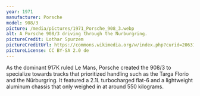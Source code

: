 ```yaml
---
year: 1971
manufacturer: Porsche
model: 908/3
picture: /media/pictures/1971_Porsche_908_3.webp
alt: A Porsche 908/3 driving through the Nurburgring.
pictureCredit: Lothar Spurzem
pictureCreditUrl: https://commons.wikimedia.org/w/index.php?curid=2063165
pictureLicense: CC BY-SA 2.0 de
---
```

As the dominant 917K ruled Le Mans, Porsche created the 908/3 to specialize towards tracks that prioritized handling such as the Targa Florio and the Nürburgring. It featured a 2.1L turbocharged flat-6 and a lightweight aluminum chassis that only weighed in at around 550 kilograms.
